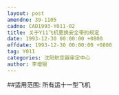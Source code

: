 ```yaml
---
layout: post
amendno: 39-1105
cadno: CAD1993-Y011-02
title: 关于Y11飞机更换安全带的规定
date: 1993-12-30 00:00:00 +0800
effdate: 1993-12-30 00:00:00 +0800
tag: Y011
categories: 沈阳航空器审定中心
author: 李增银
---
```


##适用范围:
所有运十一型飞机

